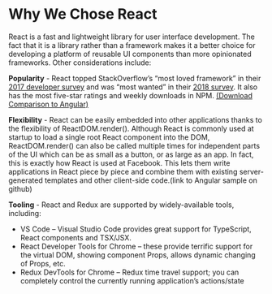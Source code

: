 # Why We Chose React

React is a fast and lightweight library for user interface development. The fact that it is a library rather than a framework makes it a better choice for developing a platform of reusable UI components than more opinionated frameworks. Other considerations include:

**Popularity** - React topped StackOverflow’s “most loved framework” in their [2017 developer survey](https://insights.stackoverflow.com/survey/2017#technology-most-loved-dreaded-and-wanted-frameworks-libraries-and-other-technologies
) and was “most wanted” in their [2018 survey](https://insights.stackoverflow.com/survey/2018#technology-most-loved-dreaded-and-wanted-frameworks-libraries-and-tools). It also has the most five-star ratings and weekly downloads in NPM.
[(Download Comparison to Angular)](http://www.npmtrends.com/angular-vs-react-vs-@angular/core)

**Flexibility** - React can be easily embedded into other applications thanks to the flexibility of ReactDOM.render(). Although React is commonly used at startup to load a single root React component into the DOM, ReactDOM.render() can also be called multiple times for independent parts of the UI which can be as small as a button, or as large as an app. In fact, this is exactly how React is used at Facebook. This lets them write applications in React piece by piece and combine them with existing server-generated templates and other client-side code.(link to Angular sample on github)

**Tooling** - React and Redux are supported by widely-available tools, including:

* VS Code – Visual Studio Code provides great support for TypeScript, React components and TSX/JSX.
* React Developer Tools for Chrome – these provide terrific support for the virtual DOM, showing component Props, allows dynamic changing of Props, etc.
* Redux DevTools for Chrome – Redux time travel support; you can completely control the currently running application’s actions/state